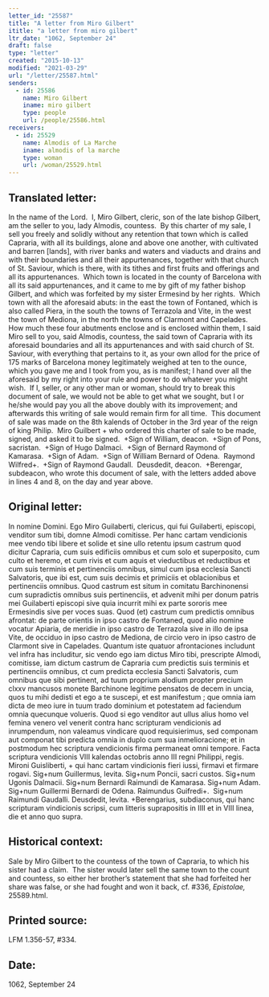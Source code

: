 ```yaml
---
letter_id: "25587"
title: "A letter from Miro Gilbert"
ititle: "a letter from miro gilbert"
ltr_date: "1062, September 24"
draft: false
type: "letter"
created: "2015-10-13"
modified: "2021-03-29"
url: "/letter/25587.html"
senders:
  - id: 25586
    name: Miro Gilbert
    iname: miro gilbert
    type: people
    url: /people/25586.html
receivers:
  - id: 25529
    name: Almodis of La Marche
    iname: almodis of la marche
    type: woman
    url: /woman/25529.html
---
```

<h2> Translated letter:</h2><p>In the name of the Lord.&nbsp; I, Miro Gilbert, cleric, son of the late bishop Gilbert, am the seller to you, lady Almodis, countess.&nbsp; By this charter of my sale, I sell you freely and solidly without any retention that town which is called Capraria, with all its buildings, alone and above one another, with cultivated and barren [lands], with river banks and waters and viaducts and drains and with their boundaries and all their appurtenances, together with that church of St. Saviour, which is there, with its tithes and first fruits and offerings and all its appurtenances.&nbsp; Which town is located in the county of Barcelona with all its said appurtenances, and it came to me by gift of my father bishop Gilbert, and which was forfeited by my sister Ermesind by her rights.&nbsp; Which town with all the aforesaid abuts: in the east the town of Fontaned, which is also called Piera, in the south the towns of Terrazola and Vite, in the west the town of Mediona, in the north the towns of Clarmont and Capelades.&nbsp; How much these four abutments enclose and is enclosed within them, I said Miro sell to you, said Almodis, countess, the said town of Capraria with its aforesaid boundaries and all its appurtenances and with said church of St. Saviour, with everything that pertains to it, as your own allod for the price of 175 marks of Barcelona money legitimately weighed at ten to the ounce, which you gave me and I took from you, as is manifest; I hand over all the aforesaid by my right into your rule and power to do whatever you might wish.&nbsp; If I, seller, or any other man or woman, should try to break this document of sale, we would not be able to get what we sought, but I or he/she would pay you all the above doubly with its improvement; and afterwards this writing of sale would remain firm for all time.&nbsp; This document of sale was made on the 8th kalends of October in the 3rd year of the reign of king Philip.&nbsp; Miro Guilbert + who ordered this charter of sale to be made, signed, and asked it to be signed.&nbsp; +Sign of William, deacon.&nbsp; +Sign of Pons, sacristan.&nbsp; +Sign of Hugo Dalmaci.&nbsp; +Sign of Bernard Raymond of Kamarasa.&nbsp; +Sign of Adam.&nbsp; +Sign of William Bernard of Odena.&nbsp; Raymond Wilfred+.&nbsp; +Sign of Raymond Gaudall.&nbsp; Deusdedit, deacon.&nbsp; +Berengar, subdeacon, who wrote this document of sale, with the letters added above in lines 4 and 8, on the day and year above.</p><h2 class="mt-4"> Original letter:</h2><p>In nomine Domini. Ego Miro Guilaberti, clericus, qui fui Guilaberti, episcopi, venditor sum tibi, domne Almodi comitisse. Per hanc cartam vendicionis mee vendo tibi libere et solide et sine ullo retentu ipsum castrum quod dicitur Capraria, cum suis edificiis omnibus et cum solo et superposito, cum culto et heremo, et cum rivis et cum aquis et vieductibus et reductibus et cum suis terminis et pertinenciis omnibus, simul cum ipsa ecclesia Sancti Salvatoris, que ibi est, cum suis decimis et primiciis et oblacionibus et pertinenciis omnibus. Quod castrum est situm in comitatu Barchinonensi cum supradictis omnibus suis pertinenciis, et advenit mihi per donum patris mei Guilaberti episcopi sive quia incurrit mihi ex parte sororis mee Ermesindis sive per voces suas. Quod (et) castrum cum predictis omnibus afrontat: de parte orientis in ipso castro de Fontaned, quod alio nomine vocatur Apiaria, de meridie in ipso castro de Terrazola sive in illo de ipsa Vite, de occiduo in ipso castro de Mediona, de circio vero in ipso castro de Clarmont sive in Capelades. Quantum iste quatuor afrontaciones includunt vel infra has includitur, sic vendo ego iam dictus Miro tibi, prescripte Almodi, comitisse, iam dictum castrum de Capraria cum predictis suis terminis et pertinenciis omnibus, ct cum predicta ecclesia Sancti Salvatoris, cum omnibus que sibi pertinent, ad tuum proprium alodium propter precium clxxv mancusos monete Barchinone legitime pensatos de decem in uncia, quos tu mihi dedisti et ego a te suscepi, et est manifestum ; que omnia iam dicta de meo iure in tuum trado dominium et potestatem ad faciendum omnia quecunque volueris. Quod si ego venditor aut ullus alius homo vel femina venero vel venerit contra hanc scripturam vendicionis ad inrumpendum, non valeamus vindicare quod requisierimus, sed componam aut componat tibi predicta omnia in duplo cum sua inmelioracione; et in postmodum hec scriptura vendicionis firma permaneat omni tempore. Facta scriptura vendicionis VIII kalendas octobris anno III regni Philippi, regis. Mironi Guisliberti, + qui hanc cartam vindicionis fieri iussi, firmavi et firmare rogavi. Sig+num Guillermus, levita. Sig+num Poncii, sacri custos. Sig+num Ugonis Dalmacii. Sig+num Bernardi Raimundi de Kamarasa. Sig+num Adam. Sig+num Guillermi Bernardi de Odena. Raimundus Guifredi+.&nbsp; Sig+num Raimundi Gaudalli. Deusdedit, levita. +Berengarius, subdiaconus, qui hanc scripturam vindicionis scripsi, cum litteris suprapositis in IIII et in VIII linea, die et anno quo supra.</p><h2 class="mt-4"> Historical context:</h2><p>Sale by Miro Gilbert to the countess of the town of Capraria, to which his sister had a claim.&nbsp; The sister would later sell the same town to the count and countess, so either her brother’s statement that she had forfeited her share was false, or she had fought and won it back, cf. #336, <em>Epistolae,</em> 25589.html.</p><h2 class="mt-4"> Printed source:</h2><p>LFM 1.356-57, #334. &nbsp;</p><h2 class="mt-4"> Date:</h2>1062, September 24